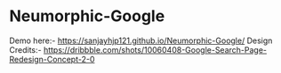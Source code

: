 # Neumorphic-Google

Demo here:- https://sanjayhjp121.github.io/Neumorphic-Google/
Design Credits:- https://dribbble.com/shots/10060408-Google-Search-Page-Redesign-Concept-2-0
